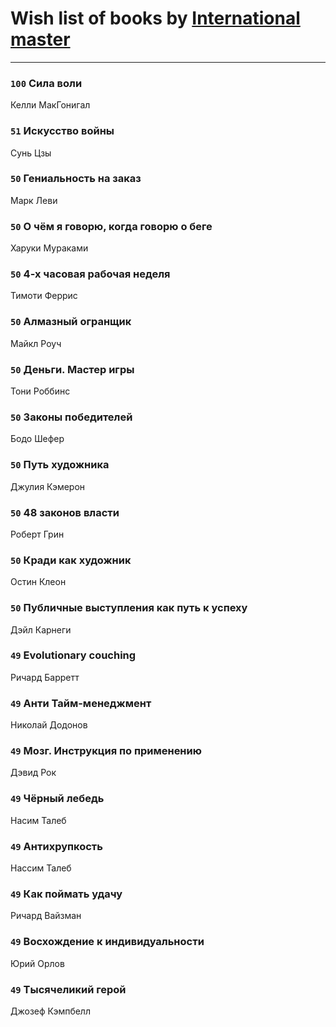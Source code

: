 # Wish list of books by [International master](http://vk.com/id74140988)
---

### `100` Сила воли
Келли МакГонигал

### `51` Искусство войны
Сунь Цзы

### `50` Гениальность на заказ
Марк Леви

### `50` О чём я говорю, когда говорю о беге
Харуки Мураками

### `50` 4-х часовая рабочая неделя
Тимоти Феррис

### `50` Алмазный огранщик
Майкл Роуч

### `50` Деньги. Мастер игры
Тони Роббинс

### `50` Законы победителей
Бодо Шефер

### `50` Путь художника
Джулия Кэмерон

### `50` 48 законов власти
Роберт Грин

### `50` Кради как художник
Остин Клеон

### `50` Публичные выступления как путь к успеху
Дэйл Карнеги

### `49` Evolutionary couching
Ричард Барретт

### `49` Анти Тайм-менеджмент
Николай Додонов

### `49` Мозг. Инструкция по применению
Дэвид Рок

### `49` Чёрный лебедь
Насим Талеб

### `49` Антихрупкость
Нассим Талеб

### `49` Как поймать удачу
Ричард Вайзман

### `49` Восхождение к индивидуальности
Юрий Орлов

### `49` Тысячеликий герой
Джозеф Кэмпбелл

